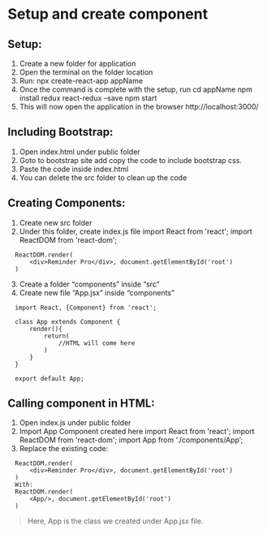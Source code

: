 # Setup and create component
## Setup:
  1.	Create a new folder for application
  2.	Open the terminal on the folder location
  3.	Run: npx create-react-app appName
  4.	Once the command is complete with the setup, run
      cd appName
      npm install redux react-redux –save
      npm start
  5.	This will now open the application in the browser
      http://localhost:3000/

## Including Bootstrap:
  1.	Open index.html under public folder
  2.	Goto to bootstrap site add copy the code to include bootstrap css.
  3.	Paste the code inside index.html
  4.	You can delete the src folder to clean up the code

## Creating Components:
  1.	Create new src folder
  2.	Under this folder, create index.js file
      import React from 'react';
      import ReactDOM from 'react-dom';

      ReactDOM.render(
          <div>Reminder Pro</div>, document.getElementById('root')
      )
  3.	Create a folder “components” inside “src”
  4.	Create new file “App.jsx” inside “components”
      
      import React, {Component} from 'react';

      class App extends Component {
          render(){
              return(
                  //HTML will come here
              )
          }
      }

      export default App;

## Calling component in HTML:
  1.	Open index.js under public folder
  2.	Import App Component created here
      import React from 'react';
      import ReactDOM from 'react-dom';
      import App from ‘./components/App’;
  3.	Replace the existing code:
      
      ReactDOM.render(
          <div>Reminder Pro</div>, document.getElementById('root')
      )
      With:
      ReactDOM.render(
          <App/>, document.getElementById('root')
      )
      
> Here, App is the class we created under App.jsx file.


